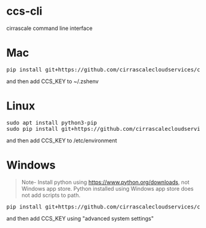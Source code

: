 # ccs-cli
cirrascale command line interface

# Mac

<pre>
pip install git+https://github.com/cirrascalecloudservices/ccs-cli --force-reinstall
</pre>

and then add CCS_KEY to ~/.zshenv

# Linux

<pre>
sudo apt install python3-pip
sudo pip install git+https://github.com/cirrascalecloudservices/ccs-cli --force-reinstall
</pre>

and then add CCS_KEY to /etc/environment

# Windows

> Note- Install python using https://www.python.org/downloads, not Windows app store. Python installed using Windows app store does not add scripts to path.

<pre>
pip install git+https://github.com/cirrascalecloudservices/ccs-cli --force-reinstall
</pre>

and then add CCS_KEY using "advanced system settings"

